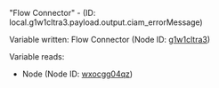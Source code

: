 "Flow Connector" - (ID: local.g1w1cltra3.payload.output.ciam_errorMessage)

Variable written:
Flow Connector (Node ID: [g1w1cltra3](../nodes/g1w1cltra3.md))

Variable reads:
* Node (Node ID: [wxocgg04qz](../nodes/wxocgg04qz.md))
